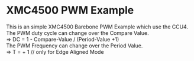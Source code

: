 # XMC4500 PWM Example
This is an simple XMC4500 Barebone PWM Example which use the CCU4.<br />
The PWM duty cycle can change over the Compare Value.<br />
    => DC = 1 - Compare-Value / (Period-Value +1)<br />
The PWM Frequency can change over the Period Value.<br />
    => T  = <Period-Value> + 1 // only for Edge Aligned Mode<br />


